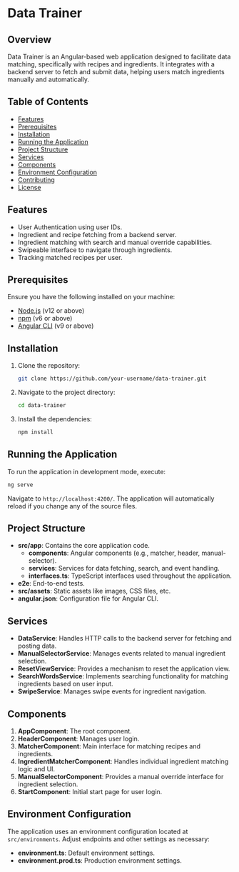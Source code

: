 # Data Trainer

## Overview

Data Trainer is an Angular-based web application designed to facilitate data matching, specifically with recipes and ingredients. It integrates with a backend server to fetch and submit data, helping users match ingredients manually and automatically.

## Table of Contents
- [Features](#features)
- [Prerequisites](#prerequisites)
- [Installation](#installation)
- [Running the Application](#running-the-application)
- [Project Structure](#project-structure)
- [Services](#services)
- [Components](#components)
- [Environment Configuration](#environment-configuration)
- [Contributing](#contributing)
- [License](#license)

## Features

- User Authentication using user IDs.
- Ingredient and recipe fetching from a backend server.
- Ingredient matching with search and manual override capabilities.
- Swipeable interface to navigate through ingredients.
- Tracking matched recipes per user.

## Prerequisites

Ensure you have the following installed on your machine:

- [Node.js](https://nodejs.org/en/) (v12 or above)
- [npm](https://www.npmjs.com/) (v6 or above)
- [Angular CLI](https://angular.io/cli) (v9 or above)

## Installation

1. Clone the repository:
   ```sh
   git clone https://github.com/your-username/data-trainer.git
   ```

2. Navigate to the project directory:
   ```sh
   cd data-trainer
   ```

3. Install the dependencies:
   ```sh
   npm install
   ```

## Running the Application

To run the application in development mode, execute:
```sh
ng serve
```
Navigate to `http://localhost:4200/`. The application will automatically reload if you change any of the source files.

## Project Structure

- **src/app**: Contains the core application code.
  - **components**: Angular components (e.g., matcher, header, manual-selector).
  - **services**: Services for data fetching, search, and event handling.
  - **interfaces.ts**: TypeScript interfaces used throughout the application.
- **e2e**: End-to-end tests.
- **src/assets**: Static assets like images, CSS files, etc.
- **angular.json**: Configuration file for Angular CLI.

## Services

- **DataService**: Handles HTTP calls to the backend server for fetching and posting data.
- **ManualSelectorService**: Manages events related to manual ingredient selection.
- **ResetViewService**: Provides a mechanism to reset the application view.
- **SearchWordsService**: Implements searching functionality for matching ingredients based on user input.
- **SwipeService**: Manages swipe events for ingredient navigation.

## Components

1. **AppComponent**: The root component.
2. **HeaderComponent**: Manages user login.
3. **MatcherComponent**: Main interface for matching recipes and ingredients.
4. **IngredientMatcherComponent**: Handles individual ingredient matching logic and UI.
5. **ManualSelectorComponent**: Provides a manual override interface for ingredient selection.
6. **StartComponent**: Initial start page for user login.

## Environment Configuration

The application uses an environment configuration located at `src/environments`. Adjust endpoints and other settings as necessary:

- **environment.ts**: Default environment settings.
- **environment.prod.ts**: Production environment settings.


